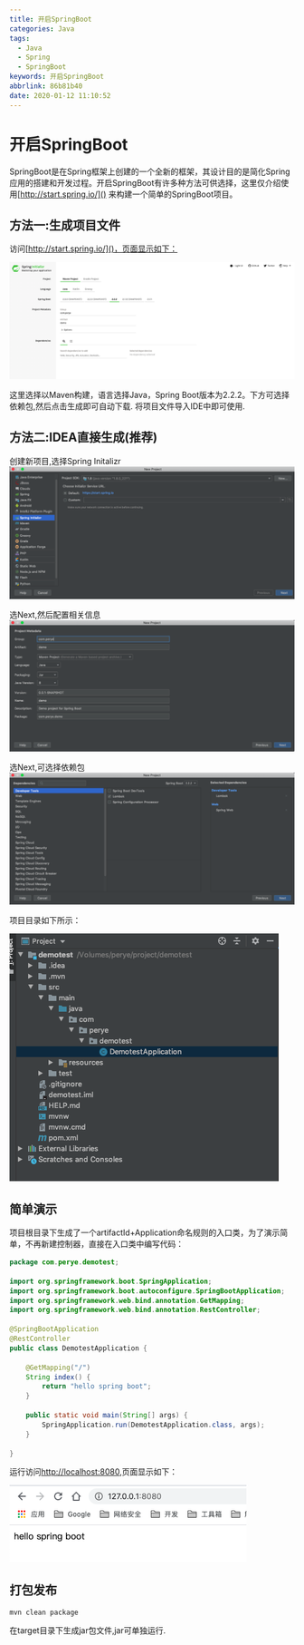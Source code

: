 ```yaml
---
title: 开启SpringBoot
categories: Java
tags:
  - Java
  - Spring
  - SpringBoot
keywords: 开启SpringBoot
abbrlink: 86b81b40
date: 2020-01-12 11:10:52
---
```

# 开启SpringBoot
SpringBoot是在Spring框架上创建的一个全新的框架，其设计目的是简化Spring应用的搭建和开发过程。开启SpringBoot有许多种方法可供选择，这里仅介绍使用[http://start.spring.io/]() 来构建一个简单的SpringBoot项目。

## 方法一:生成项目文件

访问[http://start.spring.io/]()，页面显示如下：

![官网生成项目文件](../../../images/java/spring/开启SpringBoot/01.png)

这里选择以Maven构建，语言选择Java，Spring Boot版本为2.2.2。下方可选择依赖包,然后点击生成即可自动下载.
将项目文件导入IDE中即可使用.

## 方法二:IDEA直接生成(推荐)

创建新项目,选择Spring Initalizr
![IDEA生成项目](../../../images/java/spring/开启SpringBoot/02.png)

选Next,然后配置相关信息
![配置相关信息](../../../images/java/spring/开启SpringBoot/03.png)

选Next,可选择依赖包
![选择依赖包](../../../images/java/spring/开启SpringBoot/04.png)

项目目录如下所示：

![项目目录](../../../images/java/spring/开启SpringBoot/05.png)

## 简单演示

项目根目录下生成了一个artifactId+Application命名规则的入口类，为了演示简单，不再新建控制器，直接在入口类中编写代码：

```java
package com.perye.demotest;

import org.springframework.boot.SpringApplication;
import org.springframework.boot.autoconfigure.SpringBootApplication;
import org.springframework.web.bind.annotation.GetMapping;
import org.springframework.web.bind.annotation.RestController;

@SpringBootApplication
@RestController
public class DemotestApplication {

    @GetMapping("/")
    String index() {
        return "hello spring boot";
    }

    public static void main(String[] args) {
        SpringApplication.run(DemotestApplication.class, args);
    }

}

```

运行访问[http://localhost:8080](http://localhost:8080),页面显示如下：

![演示](../../../images/java/spring/开启SpringBoot/06.png)

## 打包发布
```
mvn clean package
```
在target目录下生成jar包文件,jar可单独运行.
